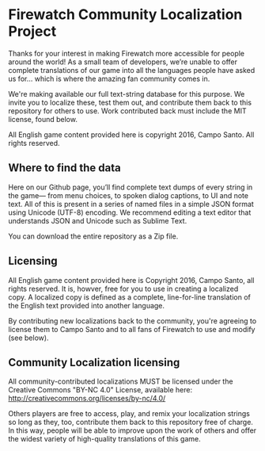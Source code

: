 Firewatch Community Localization Project
==============================

Thanks for your interest in making Firewatch more accessible for people around the world! As a small team of developers, we’re unable to offer complete translations of our game into all the languages people have asked us for… which is where the amazing fan community comes in.

We're making available our full text-string database for this purpose. We invite you to localize these, test them out, and contribute them back to this repository for others to use. Work contributed back must include the MIT license, found below.

All English game content provided here is copyright 2016, Campo Santo. All rights reserved.


Where to find the data
-----------
Here on our Github page, you’ll find complete text dumps of every string in the game— from menu choices, to spoken dialog captions, to UI and note text. All of this is present in a series of named files in a simple JSON format using Unicode (UTF-8) encoding. We recommend editing a text editor that understands JSON and Unicode such as Sublime Text.

You can download the entire repository as a Zip file.


Licensing
-----------

All English game content provided here is Copyright 2016, Campo Santo, all rights reserved. It is, howver, free for you to use in creating a localized copy. A localized copy is defined as a complete, line-for-line translation of the English text provided into another language.

By contributing new localizations back to the community, you're agreeing to license them to Campo Santo and to all fans of Firewatch to use and modify (see below).


Community Localization licensing
-----------
All community-contributed localizations MUST be licensed under the Creative Commons "BY-NC 4.0" License, available here: http://creativecommons.org/licenses/by-nc/4.0/

Others players are free to access, play, and remix your localization strings so long as they, too, contribute them back to this repository free of charge. In this way, people will be able to improve upon the work of others and offer the widest variety of high-quality translations of this game.
